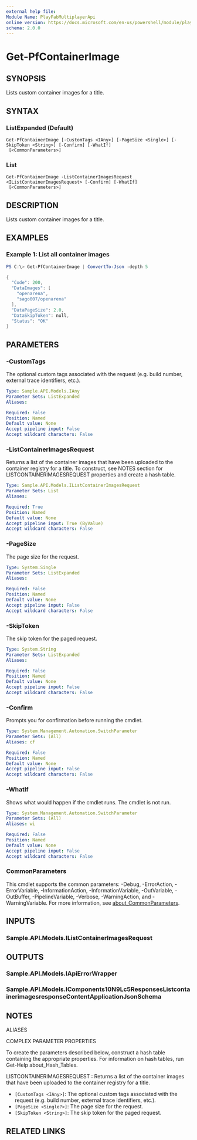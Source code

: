 ```yaml
---
external help file:
Module Name: PlayFabMultiplayerApi
online version: https://docs.microsoft.com/en-us/powershell/module/playfabmultiplayerapi/get-pfcontainerimage
schema: 2.0.0
---
```


# Get-PfContainerImage

## SYNOPSIS
Lists custom container images for a title.

## SYNTAX

### ListExpanded (Default)
```
Get-PfContainerImage [-CustomTags <IAny>] [-PageSize <Single>] [-SkipToken <String>] [-Confirm] [-WhatIf]
 [<CommonParameters>]
```

### List
```
Get-PfContainerImage -ListContainerImagesRequest <IListContainerImagesRequest> [-Confirm] [-WhatIf]
 [<CommonParameters>]
```

## DESCRIPTION
Lists custom container images for a title.

## EXAMPLES

### Example 1: List all container images
```powershell
PS C:\> Get-PfContainerImage | ConvertTo-Json -depth 5

{
  "Code": 200,
  "DataImages": [
    "openarena",
    "sago007/openarena"
  ],
  "DataPageSize": 2.0,
  "DataSkipToken": null,
  "Status": "OK"
}
```



## PARAMETERS

### -CustomTags
The optional custom tags associated with the request (e.g.
build number, external trace identifiers, etc.).

```yaml
Type: Sample.API.Models.IAny
Parameter Sets: ListExpanded
Aliases:

Required: False
Position: Named
Default value: None
Accept pipeline input: False
Accept wildcard characters: False
```

### -ListContainerImagesRequest
Returns a list of the container images that have been uploaded to the container registry for a title.
To construct, see NOTES section for LISTCONTAINERIMAGESREQUEST properties and create a hash table.

```yaml
Type: Sample.API.Models.IListContainerImagesRequest
Parameter Sets: List
Aliases:

Required: True
Position: Named
Default value: None
Accept pipeline input: True (ByValue)
Accept wildcard characters: False
```

### -PageSize
The page size for the request.

```yaml
Type: System.Single
Parameter Sets: ListExpanded
Aliases:

Required: False
Position: Named
Default value: None
Accept pipeline input: False
Accept wildcard characters: False
```

### -SkipToken
The skip token for the paged request.

```yaml
Type: System.String
Parameter Sets: ListExpanded
Aliases:

Required: False
Position: Named
Default value: None
Accept pipeline input: False
Accept wildcard characters: False
```

### -Confirm
Prompts you for confirmation before running the cmdlet.

```yaml
Type: System.Management.Automation.SwitchParameter
Parameter Sets: (All)
Aliases: cf

Required: False
Position: Named
Default value: None
Accept pipeline input: False
Accept wildcard characters: False
```

### -WhatIf
Shows what would happen if the cmdlet runs.
The cmdlet is not run.

```yaml
Type: System.Management.Automation.SwitchParameter
Parameter Sets: (All)
Aliases: wi

Required: False
Position: Named
Default value: None
Accept pipeline input: False
Accept wildcard characters: False
```

### CommonParameters
This cmdlet supports the common parameters: -Debug, -ErrorAction, -ErrorVariable, -InformationAction, -InformationVariable, -OutVariable, -OutBuffer, -PipelineVariable, -Verbose, -WarningAction, and -WarningVariable. For more information, see [about_CommonParameters](http://go.microsoft.com/fwlink/?LinkID=113216).

## INPUTS

### Sample.API.Models.IListContainerImagesRequest

## OUTPUTS

### Sample.API.Models.IApiErrorWrapper

### Sample.API.Models.IComponents10N9Lc5ResponsesListcontainerimagesresponseContentApplicationJsonSchema

## NOTES

ALIASES

COMPLEX PARAMETER PROPERTIES

To create the parameters described below, construct a hash table containing the appropriate properties. For information on hash tables, run Get-Help about_Hash_Tables.


LISTCONTAINERIMAGESREQUEST <IListContainerImagesRequest>: Returns a list of the container images that have been uploaded to the container registry for a title.
  - `[CustomTags <IAny>]`: The optional custom tags associated with the request (e.g. build number, external trace identifiers, etc.).
  - `[PageSize <Single?>]`: The page size for the request.
  - `[SkipToken <String>]`: The skip token for the paged request.

## RELATED LINKS


